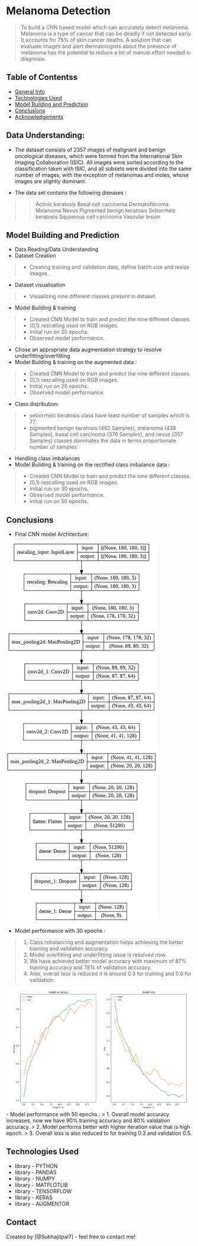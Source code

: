 # Melanoma Detection
> To build a CNN based model which can accurately detect melanoma. Melanoma is a type of cancer that can be deadly if not detected early. It accounts for 75% of skin cancer deaths. A solution that can evaluate images and alert dermatologists about the presence of melanoma has the potential to reduce a lot of manual effort needed in diagnosis.
## Table of Contentss
* [General Info](#general-information)
* [Technologies Used](#technologies-used)
* [Model Building and Prediction](#model-building-and-prediction)
* [Conclusions](#conclusions)
* [Acknowledgements](#acknowledgements)

<!-- You can include any other section that is pertinent to your problem -->

## Data Understanding:
- The dataset consists of 2357 images of malignant and benign oncological diseases, which were formed from the International Skin Imaging Collaboration (ISIC). All images were sorted according to the classification taken with ISIC, and all subsets were divided into the same number of images, with the exception of melanomas and moles, whose images are slightly dominant.

- The data set contains the following diseases :
>> Actinic keratosis
>> Basal cell carcinoma
>> Dermatofibroma
>> Melanoma
>> Nevus
>> Pigmented benign keratosis
>> Seborrheic keratosis
>> Squamous cell carcinoma
>> Vascular lesion


## Model Building and Prediction
- Data Reading/Data Understanding
- Dataset Creation
> - Creating training and validation data, define batch size and resize images.
- Dataset visualisation
> - Visualizing nine different classes present in dataset.
- Model Building & training
> - Created CNN Model to train and predict the nine different classes.
> - (0,1) rescalling used on RGB images.
> - Initial run on 20 epochs.
> - Observed model performance.
- Chose an appropriate data augmentation strategy to resolve underfitting/overfitting 
- Model Building & training on the augmented data :
> - Created CNN Model to train and predict the nine different classes.
> - (0,1) rescalling used on RGB images.
> - Initial run on 20 epochs.
> - Observed model performance.
- Class distribution:
> - seborrheic keratosis class have least number of samples which is 77.
> - pigmented benign keratosis (462 Samples), melanoma (438 Samples), basal cell carcinoma (376 Samples), and nevus (357 Samples) classes dominates the data in terms proportionate number of samples.
- Handling class imbalances
- Model Building & training on the rectified class imbalance data :
> - Created CNN Model to train and predict the nine different classes.
> - (0,1) rescalling used on RGB images.
> - Initial run on 30 epochs.
> - Observed model performance.
> - Initial run on 50 epochs.

## Conclusions
- Final CNN model Architecture:
<img src="/images/architecture.png" alt="Image" title="Model-Architecture">

- Model performance with 30 epochs : 
> 1. Class rebalancing and augmentation helps achieving the better training and validation accuracy.
> 2. Model overfitting and underfitting issue is resolved now.
> 3. We have achieved better model accuracy with maximum of 87% training accuracy and 78% of validation accuracy.
> 4. Also, overall loss is reduced it is around 0.3 for training and 0.6 for validation.
<img src="/images/30Epoch.png" alt="Image" title="Model Performance 20 Epoch">
- Model performance with 50 epochs : 
> 1. Overall model accuracy increases, now we have 90% training accuracy and 80% validation accuracy.
> 2. Model performs better with higher iteration value that is high epoch.
> 3. Overall loss is also reduced to for training 0.3 and validation 0.5.


<!-- You don't have to answer all the questions - just the ones relevant to your project. -->


## Technologies Used
- library - PYTHON
- library - PANDAS
- library - NUMPY
- library - MATPLOTLIB
- library - TENSORFLOW
- library - KERAS
- library - AUGMENTOR



<!-- As the libraries versions keep on changing, it is recommended to mention the version of library used in this project -->


## Contact
Created by [@Subhajitpal7] - feel free to contact me!
